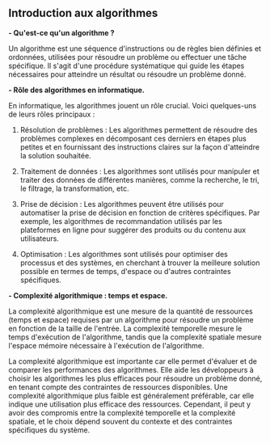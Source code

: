 ## **Introduction aux algorithmes**

 **- Qu'est-ce qu'un algorithme ?**

Un algorithme est une séquence d'instructions ou de règles bien définies et ordonnées, utilisées pour résoudre un problème ou effectuer une tâche spécifique. Il s'agit d'une procédure systématique qui guide les étapes nécessaires pour atteindre un résultat ou résoudre un problème donné.

**- Rôle des algorithmes en informatique.**

En informatique, les algorithmes jouent un rôle crucial. Voici quelques-uns de leurs rôles principaux :

1. Résolution de problèmes : Les algorithmes permettent de résoudre des problèmes complexes en décomposant ces derniers en étapes plus petites et en fournissant des instructions claires sur la façon d'atteindre la solution souhaitée.

2. Traitement de données : Les algorithmes sont utilisés pour manipuler et traiter des données de différentes manières, comme la recherche, le tri, le filtrage, la transformation, etc.

3. Prise de décision : Les algorithmes peuvent être utilisés pour automatiser la prise de décision en fonction de critères spécifiques. Par exemple, les algorithmes de recommandation utilisés par les plateformes en ligne pour suggérer des produits ou du contenu aux utilisateurs.

4. Optimisation : Les algorithmes sont utilisés pour optimiser des processus et des systèmes, en cherchant à trouver la meilleure solution possible en termes de temps, d'espace ou d'autres contraintes spécifiques.

**- Complexité algorithmique : temps et espace.**

La complexité algorithmique est une mesure de la quantité de ressources (temps et espace) requises par un algorithme pour résoudre un problème en fonction de la taille de l'entrée. La complexité temporelle mesure le temps d'exécution de l'algorithme, tandis que la complexité spatiale mesure l'espace mémoire nécessaire à l'exécution de l'algorithme.

La complexité algorithmique est importante car elle permet d'évaluer et de comparer les performances des algorithmes. Elle aide les développeurs à choisir les algorithmes les plus efficaces pour résoudre un problème donné, en tenant compte des contraintes de ressources disponibles. Une complexité algorithmique plus faible est généralement préférable, car elle indique une utilisation plus efficace des ressources. Cependant, il peut y avoir des compromis entre la complexité temporelle et la complexité spatiale, et le choix dépend souvent du contexte et des contraintes spécifiques du système.